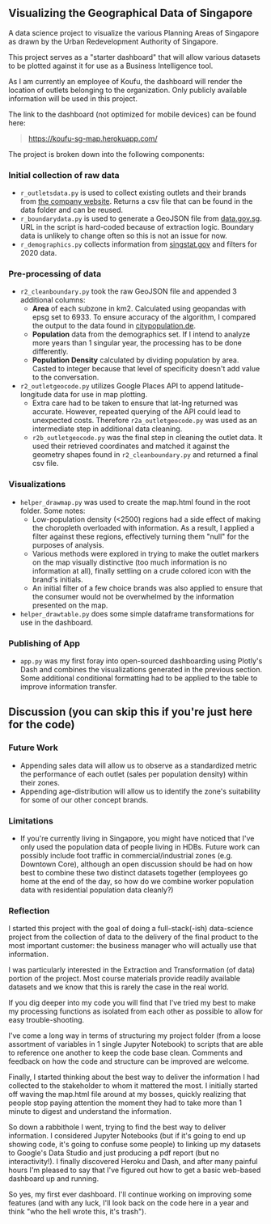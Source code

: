 ## Visualizing the Geographical Data of Singapore

 A data science project to visualize the various Planning Areas of Singapore as drawn by the Urban Redevelopment Authority of Singapore.

 This project serves as a "starter dashboard" that will allow various datasets to be plotted against it for use as a Business Intelligence tool.

 As I am currently an employee of Koufu, the dashboard will render the location of outlets belonging to the organization. Only publicly available information will be used in this project.

 The link to the dashboard (not optimized for mobile devices) can be found here:
 > <https://koufu-sg-map.herokuapp.com/>

The project is broken down into the following components:

### Initial collection of raw data

- `r_outletsdata.py` is used to collect existing outlets and their brands from [the company website](https://www.koufu.com.sg/our-brands/food-halls/). Returns a csv file that can be found in the data folder and can be reused.
- `r_boundarydata.py` is used to generate a GeoJSON file from [data.gov.sg](https://data.gov.sg/dataset/master-plan-2019-subzone-boundary-no-sea). URL in the script is hard-coded because of extraction logic. Boundary data is unlikely to change often so this is not an issue for now.
- `r_demographics.py` collects information from [singstat.gov](https://www.singstat.gov.sg/find-data/search-by-theme/population/geographic-distribution/latest-data) and filters for 2020 data.

### Pre-processing of data

- `r2_cleanboundary.py` took the raw GeoJSON file and appended 3 additional columns:
  - **Area** of each subzone in km2. Calculated using geopandas with epsg set to 6933. To ensure accuracy of the algorithm, I compared the output to the data found in [citypopulation.de](https://www.citypopulation.de/en/singapore/admin/).
  - **Population** data from the demographics set. If I intend to analyze more years than 1 singular year, the processing has to be done differently.
  - **Population Density** calculated by dividing population by area. Casted to integer because that level of specificity doesn't add value to the conversation.
- `r2_outletgeocode.py` utilizes Google Places API to append latitude-longitude data for use in map plotting.
  - Extra care had to be taken to ensure that lat-lng returned was accurate. However, repeated querying of the API could lead to unexpected costs. Therefore `r2a_outletgeocode.py` was used as an intermediate step in additional data cleaning.
  - `r2b_outletgeocode.py` was the final step in cleaning the outlet data. It used their retrieved coordinates and matched it against the geometry shapes found in `r2_cleanboundary.py` and returned a final csv file.

### Visualizations

- `helper_drawmap.py` was used to create the map.html found in the root folder. Some notes:
  - Low-population density (<2500) regions had a side effect of making the choropleth overloaded with information. As a result, I applied a filter against these regions, effectively turning them "null" for the purposes of analysis.
  - Various methods were explored in trying to make the outlet markers on the map visually distinctive (too much information is no information at all), finally settling on a crude colored icon with the brand's initials.
  - An initial filter of a few choice brands was also applied to ensure that the consumer would not be overwhelmed by the information presented on the map.
- `helper_drawtable.py` does some simple dataframe transformations for use in the dashboard.

### Publishing of App

- `app.py` was my first foray into open-sourced dashboarding using Plotly's Dash and combines the visualizations generated in the previous section. Some additional conditional formatting had to be applied to the table to improve information transfer.

## Discussion (you can skip this if you're just here for the code)

### Future Work

- Appending sales data will allow us to observe as a standardized metric the performance of each outlet (sales per population density) within their zones.
- Appending age-distribution will allow us to identify the zone's suitability for some of our other concept brands.

### Limitations

- If you're currently living in Singapore, you might have noticed that I've only used the population data of people living in HDBs. Future work can possibly include foot traffic in commercial/industrial zones (e.g. Downtown Core), although an open discussion should be had on how best to combine these two distinct datasets together (employees go home at the end of the day, so how do we combine worker population data with residential population data cleanly?)

### Reflection

I started this project with the goal of doing a full-stack(-ish) data-science project from the collection of data to the delivery of the final product to the most important customer: the business manager who will actually use that information.

I was particularly interested in the Extraction and Transformation (of data) portion of the project. Most course materials provide readily available datasets and we know that this is rarely the case in the real world.

If you dig deeper into my code you will find that I've tried my best to make my processing functions as isolated from each other as possible to allow for easy trouble-shooting.

I've come a long way in terms of structuring my project folder (from a loose assortment of variables in 1 single Jupyter Notebook) to scripts that are able to reference one another to keep the code base clean. Comments and feedback on how the code and structure can be improved are welcome.

Finally, I started thinking about the best way to deliver the information I had collected to the stakeholder to whom it mattered the most. I initially started off waving the map.html file around at my bosses, quickly realizing that people stop paying attention the moment they had to take more than 1 minute to digest and understand the information.

So down a rabbithole I went, trying to find the best way to deliver information. I considered Jupyter Notebooks (but if it's going to end up showing code, it's going to confuse some people) to linking up my datasets to Google's Data Studio and just producing a pdf report (but no interactivity!). I finally discovered Heroku and Dash, and after many painful hours I'm pleased to say that I've figured out how to get a basic web-based dashboard up and running.

So yes, my first ever dashboard. I'll continue working on improving some features (and with any luck, I'll look back on the code here in a year and think "who the hell wrote this, it's trash").
